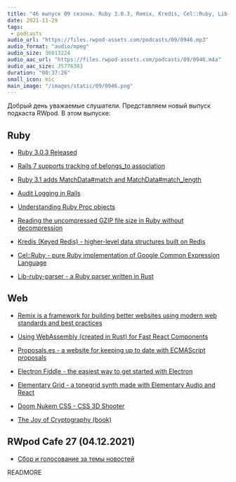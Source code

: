 ```yaml
---
title: "46 выпуск 09 сезона. Ruby 3.0.3, Remix, Kredis, Cel::Ruby, Lib-ruby-parser, Electron Fiddle, Doom Nukem CSS и прочее"
date: 2021-11-29
tags:
 - podcasts
audio_url: "https://files.rwpod-assets.com/podcasts/09/0946.mp3"
audio_format: "audio/mpeg"
audio_size: 36013224
audio_aac_url: "https://files.rwpod-assets.com/podcasts/09/0946.m4a"
audio_aac_size: 35776383
duration: "00:37:26"
small_icon: mic
main_image: "/images/static/09/0946.png"
---
```


Добрый день уважаемые слушатели. Представляем новый выпуск подкаста RWpod. В этом выпуске:

## Ruby

 - [Ruby 3.0.3 Released](https://www.ruby-lang.org/en/news/2021/11/24/ruby-3-0-3-released/)
 - [Rails 7 supports tracking of belongs_to association](https://blog.kiprosh.com/rails-7-supports-tracking-of-belongs_to-association/)
 - [Ruby 3.1 adds MatchData#match and MatchData#match_length](https://blog.saeloun.com/2021/11/24/ruby-adds-matchdata-match-and-match-length)
 - [Audit Logging in Rails](https://hybrd.co/posts/audit-logging-in-rails)
 - [Understanding Ruby Proc objects](https://www.codewithjason.com/ruby-procs/)


 - [Reading the uncompressed GZIP file size in Ruby without decompression](https://mensfeld.pl/2021/11/reading-the-uncompressed-gzip-file-size-in-ruby-without-decompression/)
 - [Kredis (Keyed Redis) - higher-level data structures built on Redis](https://github.com/rails/kredis)
 - [Cel::Ruby - pure Ruby implementation of Google Common Expression Language](https://gitlab.com/honeyryderchuck/cel-ruby)
 - [Lib-ruby-parser - a Ruby parser written in Rust](https://github.com/lib-ruby-parser/lib-ruby-parser)

## Web

 - [Remix is a framework for building better websites using modern web standards and best practices](https://remix.run/)
 - [Using WebAssembly (created in Rust) for Fast React Components](https://www.joshfinnie.com/blog/using-webassembly-created-in-rust-for-fast-react-components/)
 - [Proposals.es - a website for keeping up to date with ECMAScript proposals](https://www.proposals.es/)


 - [Electron Fiddle - the easiest way to get started with Electron](https://github.com/electron/fiddle)
 - [Elementary Grid - a tonegrid synth made with Elementary Audio and React](https://teetow.github.io/elementary_grid/)
 - [Doom Nukem CSS - CSS 3D Shooter](https://github.com/yurkagon/Doom-Nukem-CSS)
 - [The Joy of Cryptography (book)](https://joyofcryptography.com/)

## RWpod Cafe 27 (04.12.2021)

 - [Сбор и голосование за темы новостей](https://github.com/rwpod/cafe-discussions/discussions/12)


READMORE
